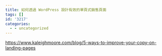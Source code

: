 ```yaml
---
title: 如何透過 WordPress 設計有效的單頁式銷售頁面
tags: []
id: '3217'
categories:
  - - uncategorized
---
```


https://www.kaleighmoore.com/blog/5-ways-to-improve-your-copy-on-landing-pages